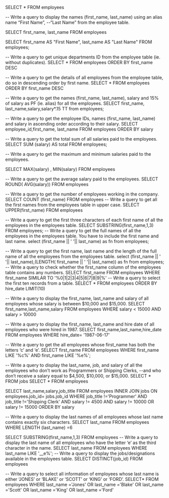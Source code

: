 SELECT * FROM employees


-- Write a query to display the names (first_name, last_name) using an alias name “First Name”,
--“Last Name” from the employee table.

SELECT first_name,  last_name FROM employees


SELECT first_name AS "First Name", last_name AS "Last Name"
FROM employees;



-- Write a query to get unique departments ID from the employee table (ie. without duplicates).
SELECT * FROM employees ORDER BY first_name DESC

-- Write a query to get the details of all employees from the employee table, do so in descending order by first name.
SELECT * FROM employees ORDER BY first_name DESC



-- Write a query to get the names (first_name, last_name), salary and 15% of salary as PF (ie. alias) for all the employees.
SELECT first_name, last_name,salary,salary*.15 TT from employees;


-- Write a query to get the employee IDs, names (first_name, last_name) and salary in ascending order according to their salary.
SELECT employee_id,first_name, last_name FROM employees ORDER BY salary


-- Write a query to get the total sum of all salaries paid to the employees.
SELECT SUM (salary) AS total FROM employees;


-- Write a query to get the maximum and minimum salaries paid to the employees.

SELECT MAX(salary) , MIN(salary) FROM employees 

-- Write a query to get the average salary paid to the employees.
SELECT ROUND( AVG(salary)) FROM employees 

-- Write a query to get the number of employees working in the company.
SELECT COUNT (first_name)  FROM employees
-- Write a query to get all the first names from the employees table in upper case.
SELECT UPPER(first_name)  FROM employees
















-- Write a query to get the first three characters of each first name of all the employees in the employees table.
SELECT SUBSTRING(first_name,1,3) FROM employees;
-- Write a query to get the full names of all the employees in the employees table. You have to include the first name and last name.
select (first_name || ' '|| last_name) as fn from employees;

-- Write a query to get the first name, last name and the length of the full name of all the employees from the employees table.
select (first_name || ' '|| last_name),(LENGTH( first_name || ' '|| last_name)) as fn from employees;
-- Write a query to check whether the first_name column of the employees table contains any numbers.
SELECT first_name FROM employees 
WHERE  first_name
SIMILAR TO '%0|1|2|3|4|5|6|7|8|9|%'
-- Write a query to select the first ten records from a table.
SELECT * FROM employees 
ORDER BY hire_date 
LIMIT(10)













-- Write a query to display the first_name, last_name and salary of all employees whose salary is between $10,000 and $15,000.
SELECT first_name,last_name,salary FROM  employees 
WHERE salary < 15000 AND salary > 10000

-- Write a query to display the first_name, last_name and hire date of all employees who were hired in 1987.
SELECT first_name,last_name,hire_date FROM  employees 
WHERE hire_date= '1987-06-17'

-- Write a query to get the all employees whose first_name has both the letters ‘c’ and ‘e’.
SELECT first_name FROM employees
WHERE first_name LIKE '%c%' AND first_name LIKE '%e%';

-- Write a query to display the last_name, job, and salary of all the employees who don’t work as Programmers or Shipping Clerks,
--and who don’t receive a salary equal to $4,500, $10,000, or $15,000.
SELECT * FROM  jobs
SELECT * FROM  employees

SELECT last_name,salary,job_title
FROM employees
INNER JOIN jobs
ON employees.job_id= jobs.job_id
WHERE job_title !='Programmer' AND job_title !='Shipping Clerk' 
AND salary != 4500 AND salary != 10000 OR  salary != 15000
ORDER BY salary


-- Write a query to display the last names of all employees whose last name contains exactly six characters.
SELECT last_name FROM  employees 
WHERE LENGTH (last_name) =6

SELECT SUBSTRING(first_name,1,3) FROM employees
-- Write a query to display the last name of all employees who have the letter ‘e’ as the third character in the name.
SELECT last_name FROM employees
WHERE   last_name LIKE '__e%';
-- Write a query to display the jobs/designations available in the employees table.
SELECT DISTINCT(job_id)  FROM employees

-- Write a query to select all information of employees whose last name is either ‘JONES’ or ‘BLAKE’ or ‘SCOTT’ or ‘KING’ or ‘FORD’.
SELECT*  FROM employees
WHERE last_name ='Jones' OR last_name ='Blake' OR last_name ='Scott' OR last_name ='King' OR last_name ='Ford' 
